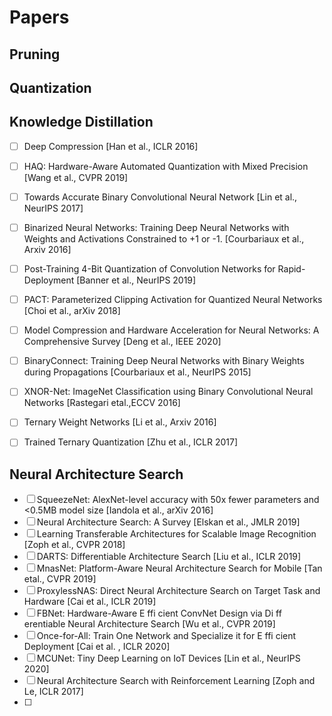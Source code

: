 # Papers

## Pruning

## Quantization

## Knowledge Distillation
- [ ] Deep Compression [Han et al., ICLR 2016]
- [ ] HAQ: Hardware-Aware Automated Quantization with Mixed Precision [Wang et al., CVPR 2019]
- [ ] Towards Accurate Binary Convolutional Neural Network [Lin et al., NeurIPS 2017]
- [ ] Binarized Neural Networks: Training Deep Neural Networks with Weights and Activations Constrained to +1 or -1. [Courbariaux et al., Arxiv 2016]
- [ ] Post-Training 4-Bit Quantization of Convolution Networks for Rapid-Deployment [Banner et al., NeurIPS 2019]
- [ ] PACT: Parameterized Clipping Activation for Quantized Neural Networks [Choi et al., arXiv 2018]
- [ ] Model Compression and Hardware Acceleration for Neural Networks: A Comprehensive Survey [Deng et al., IEEE 2020]
- [ ] BinaryConnect: Training Deep Neural Networks with Binary Weights during Propagations [Courbariaux et al., NeurIPS 2015]
- [ ] XNOR-Net: ImageNet Classification using Binary Convolutional Neural Networks [Rastegari etal.,ECCV 2016]
- [ ] Ternary Weight Networks [Li et al., Arxiv 2016]
- [ ] Trained Ternary Quantization [Zhu et al., ICLR 2017]


## Neural Architecture Search 
- [ ] SqueezeNet: AlexNet-level accuracy with 50x fewer parameters and <0.5MB model size [Iandola et al., arXiv 2016]
- [ ] Neural Architecture Search: A Survey [Elskan et al., JMLR 2019]
- [ ] Learning Transferable Architectures for Scalable Image Recognition [Zoph et al., CVPR 2018]
- [ ] DARTS: Differentiable Architecture Search [Liu et al., ICLR 2019]
- [ ] MnasNet: Platform-Aware Neural Architecture Search for Mobile [Tan etal., CVPR 2019]
- [ ] ProxylessNAS: Direct Neural Architecture Search on Target Task and Hardware [Cai et al., ICLR 2019]
- [ ] FBNet: Hardware-Aware E ffi cient ConvNet Design via Di ff erentiable Neural Architecture Search [Wu et al., CVPR 2019]
- [ ] Once-for-All: Train One Network and Specialize it for E ffi cient Deployment [Cai et al. , ICLR 2020]
- [ ] MCUNet: Tiny Deep Learning on IoT Devices [Lin et al., NeurIPS 2020]
- [ ] Neural Architecture Search with Reinforcement Learning [Zoph and Le, ICLR 2017]
- [ ] 
